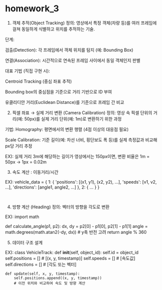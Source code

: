 # homework_3

1. 객체 추적(Object Tracking)
정의: 영상에서 특정 객체(차량 등)를 여러 프레임에 걸쳐 동일하게 식별하고 위치를 추적하는 기술.

단계:

검출(Detection): 각 프레임에서 객체 위치를 탐지 (예: Bounding Box)

연결(Association): 시간적으로 연속된 프레임 사이에서 동일 객체인지 판별

대표 기법 (직접 구현 시):

Centroid Tracking (중심 좌표 추적)

Bounding box의 중심점을 기준으로 거리 기반으로 ID 부여

유클리디안 거리(Euclidean Distance)를 기준으로 프레임 간 비교

2. 픽셀 좌표 → 실제 거리 변환 (Camera Calibration)
정의: 영상 속 픽셀 단위의 거리(예: 50px)를 실제 거리 단위(예: 1m)로 변환하기 위한 과정

기법:
Homography: 평면에서의 변환 행렬 (4점 이상의 대응점 필요)

Scale Calibration: 기준 길이(예: 차선 너비, 횡단보도 폭 등)를 실제 측정값과 비교해 px당 거리 추정

EX):
실제 거리 3m에 해당하는 길이가 영상에서는 150px이면, 변환 비율은
1m = 50px → 1px = 0.02m

3. 속도 계산
: 이동거리/시간

EX):
vehicle_data = {
    1: {
        'positions': [(x1, y1), (x2, y2), ...],
        'speeds': [v1, v2, ...],
        'directions': [angle1, angle2, ...]
    },
    2: {
        ...
    }
}


​
 
4. 방향 계산 (Heading)
정의: 벡터의 방향을 각도로 변환

EX):
import math

def calculate_angle(p1, p2):
    dx, dy = p2[0] - p1[0], p2[1] - p1[1]
    angle = math.degrees(math.atan2(-dy, dx))  # y축 반전 고려
    return angle % 360



5. 데이터 구조 설계

EX):
class VehicleTrack:
    def __init__(self, object_id):
        self.id = object_id
        self.positions = []  # [(x, y, timestamp)]
        self.speeds = []     # [속도값]
        self.directions = [] # [각도 또는 벡터]

    def update(self, x, y, timestamp):
        self.positions.append((x, y, timestamp))
        # 이전 위치와 비교하여 속도 및 방향 계산
